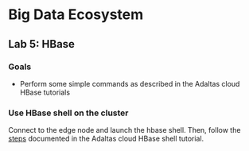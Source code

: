 # Big Data Ecosystem

## Lab 5: HBase

### Goals

- Perform some simple commands as described in the Adaltas cloud HBase tutorials

### Use HBase shell on the cluster
Connect to the edge node and launch the hbase shell. Then, follow the [steps](https://www.adaltas.cloud/en/docs/big-data/hbase-shell/) documented in the Adaltas cloud HBase shell tutorial.

